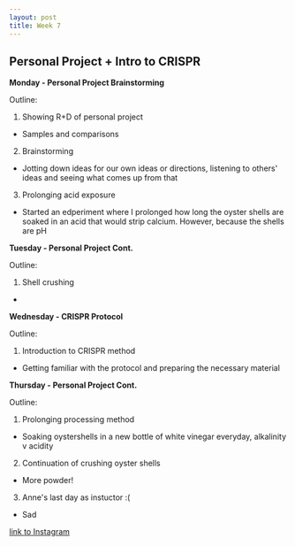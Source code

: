 ```yaml
---
layout: post
title: Week 7
---
```


## Personal Project + Intro to CRISPR


**Monday - Personal Project Brainstorming**

Outline:

1. Showing R+D of personal project
- Samples and comparisons
2. Brainstorming
- Jotting down ideas for our own ideas or directions, listening to others' ideas and seeing what comes up from that 
3. Prolonging acid exposure
- Started an edperiment where I prolonged how long the oyster shells are soaked in an acid that would strip calcium. However, because the shells are pH  


**Tuesday - Personal Project Cont.**

Outline:

1. Shell crushing 
-



**Wednesday - CRISPR Protocol**

Outline:

1. Introduction to CRISPR method
- Getting familiar with the protocol and preparing the necessary material


**Thursday - Personal Project Cont.**

Outline:

1. Prolonging processing method
- Soaking oystershells in a new bottle of white vinegar everyday, alkalinity v acidity 
2. Continuation of crushing oyster shells
- More powder!
3. Anne's last day as instuctor :( 
- Sad


[link to Instagram ](https://www.instagram.com/carolina.minana/)